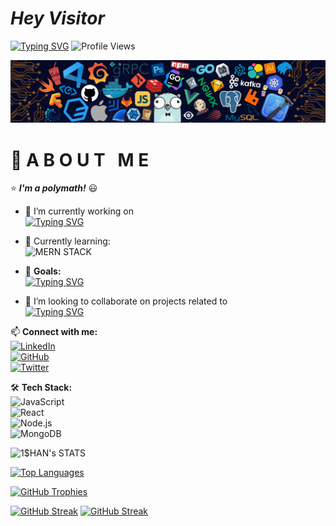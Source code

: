 <h1><em>Hey Visitor</em><img src="https://slackmojis.com/emojis/8809-wave_hello/download" alt="" width=35 /></h1>

[![Typing SVG](https://readme-typing-svg.herokuapp.com?font=Galada&weight=1000&size=50&pause=1000&color=C800C8&multiline=true&width=1080&height=100&lines=WELCOME+TO+MY+PROFILE)](https://git.io/typing-svg)
![Profile Views](https://komarev.com/ghpvc/?username=ISHAN9876&color=green&style=for-the-badge)

![ISHAN KUMRA](https://github.com/divyansh956/divyansh956/blob/main/img/github.png)


<p><h1 align="left"><strong>💫 A B O U T &nbsp; M E</h1></strong></p>                   
  ⭐ <b><i>I'm a polymath!</i></b> 😃


- 🚀 I’m currently working on  
  <a href="https://github.com/Infinite-Creators/Maths-VLab">
  <img src="https://readme-typing-svg.herokuapp.com?font=Caveat&weight=1000&size=18&pause=1000&color=FF0000&multiline=true&width=150&height=25&lines=MATHS+VLAB+🔗" alt="Typing SVG"></a>  

- 🌱 Currently learning:  
  ![MERN STACK](https://readme-typing-svg.herokuapp.com?font=Caveat&weight=1000&size=18&pause=1000&color=DFDF00FF&multiline=true&width=150&height=25&lines=MERN+STACK)  

- 🎯 **Goals:**  
  [![Typing SVG](https://readme-typing-svg.herokuapp.com?font=Caveat&weight=1000&size=18&pause=1000&color=32FF00FF&multiline=true&width=500&height=25&lines=SECURITY+RESEARCHER+)](https://git.io/typing-svg)  

- 🤝 I’m looking to collaborate on projects related to  
  [![Typing SVG](https://readme-typing-svg.herokuapp.com?font=Caveat&weight=1000&size=18&pause=1000&color=00E4FFFF&multiline=true&width=500&height=25&lines=CYBERSECURITY%2C+AI%2FML%2C+WEB3)](https://git.io/typing-svg)  


📫 **Connect with me:**  
[![LinkedIn](https://img.shields.io/badge/-LinkedIn-blue?style=flat&logo=linkedin)](https://linkedin.com/in/ishankumra)  
[![GitHub](https://img.shields.io/badge/-GitHub-gray?style=flat&logo=github)](https://github.com/ISHAN9876)  
[![Twitter](https://img.shields.io/badge/-Twitter-1DA1F2?style=flat&logo=twitter&logoColor=white)](https://twitter.com/@____ishan_____)



🛠️ **Tech Stack:**  
![JavaScript](https://img.shields.io/badge/-JavaScript-F7DF1E?style=flat&logo=javascript)  
![React](https://img.shields.io/badge/-React-61DAFB?style=flat&logo=react)  
![Node.js](https://img.shields.io/badge/-Node.js-339933?style=flat&logo=node.js)  
![MongoDB](https://img.shields.io/badge/-MongoDB-47A248?style=flat&logo=mongodb) 


![1$HAN's STATS](https://github-readme-stats.vercel.app/api?username=ISHAN9876&show_icons=true&theme=dracula&count_private=true&hide_border=true)	
<p align="left">
  <a href="https://github.com/anuraghazra/github-readme-stats">
    <img src="https://github-readme-stats.vercel.app/api/top-langs/?username=ishan9876&layout=compact&theme=synthwave" alt="Top Languages"/>
  </a>
</p>
<p align="left"> 
  <a href="https://github.com/ryo-ma/github-profile-trophy">
    <img src="https://github-profile-trophy.vercel.app/?username=ishan9876" alt="GitHub Trophies"/>
  </a> 
</p>

[![GitHub Streak](https://streak-stats.demolab.com/?user=ISHAN9876&theme=radical)](https://git.io/streak-stats)
[![GitHub Streak](https://streak-stats.demolab.com/?user=ISHAN9876)](https://git.io/streak-stats)



